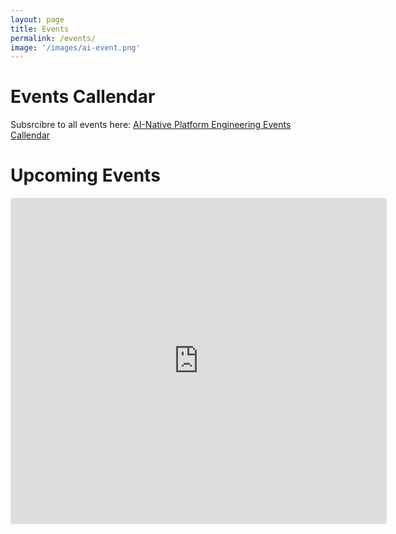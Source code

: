 ```yaml
---
layout: page
title: Events
permalink: /events/
image: '/images/ai-event.png'
---
```


# Events Callendar

Subsrcibre to all events here: [AI-Native Platform Engineering Events Callendar](https://lu.ma/ai-native-pe)

# Upcoming Events

<iframe
  src="https://lu.ma/embed/calendar/cal-yC6BAbHprCOH0ek/events"
  width="600"
  height="520"
  frameborder="0"
  style="border: 1px solid #bfcbda88; border-radius: 4px;"
  allowfullscreen=""
  aria-hidden="false"
  tabindex="0"
></iframe>
